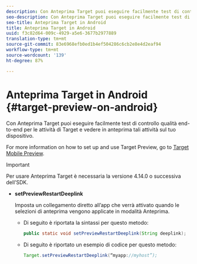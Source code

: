 ```yaml
---
description: Con Anteprima Target puoi eseguire facilmente test di controllo qualità end-to-end per le attività di Target e vedere in anteprima tali attività sul tuo dispositivo.
seo-description: Con Anteprima Target puoi eseguire facilmente test di controllo qualità end-to-end per le attività di Target e vedere in anteprima tali attività sul tuo dispositivo.
seo-title: Anteprima Target in Android
title: Anteprima Target in Android
uuid: f3c82d64-009c-4929-a5e6-3677b2977889
translation-type: tm+mt
source-git-commit: 83e6968efb0ed1b4ef504286c6cb2e8e4d2eaf94
workflow-type: tm+mt
source-wordcount: '139'
ht-degree: 87%

---
```



# Anteprima Target in Android {#target-preview-on-android}

Con Anteprima Target puoi eseguire facilmente test di controllo qualità end-to-end per le attività di Target e vedere in anteprima tali attività sul tuo dispositivo.

For more information on how to set up and use Target Preview, go to [Target Mobile Preview](https://docs.adobe.com/content/help/it-IT/target/using/implement-target/mobile-apps/target-mobile-preview.html).

>[!IMPORTANT]
>
>Per usare Anteprima Target è necessaria la versione 4.14.0 o successiva dell’SDK.

* **setPreviewRestartDeeplink**

   Imposta un collegamento diretto all’app che verrà attivato quando le selezioni di anteprima vengono applicate in modalità Anteprima.

   * Di seguito è riportata la sintassi per questo metodo:

      ```java
      public static void setPreviewRestartDeeplink(String deeplink);
      ```

   * Di seguito è riportato un esempio di codice per questo metodo:

      ```java
      Target.setPreviewRestartDeeplink(“myapp://myhost”); 
      ```

